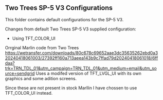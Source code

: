 ## Two Trees SP-5 V3 Configurations

This folder contains default configurations for the SP-5 V3.


Changes from default Two Trees SP-5 V3 supplied configuration:

- Using TFT_COLOR_UI

Orrginal Marlin code from Two Trees https://wetransfer.com/downloads/80c678c69652aae3dc35635262ebd0a320240418061003/27392ff160a713aeea143b9c7ffad79d20240418061018/6ffdaa?trk=TRN_TDL_01&utm_campaign=TRN_TDL_01&utm_medium=email&utm_source=sendgrid
Uses a modifed version of TFT_LVGL_UI with its own graphics and some adition screens.

Since these are not present in stock Marllin I have chossen to use TFT_COLOR_UI instead.
